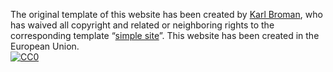 The original template of this website has been created by [Karl Broman](https://github.com/kbroman), 
who has waived all copyright and related or neighboring rights to the corresponding template
&ldquo;[simple site](https://github.com/kbroman/simple_site)&rdquo;.
This website has been created in the European Union.
<br/>
[![CC0](https://mirrors.creativecommons.org/presskit/buttons/88x31/png/by-nc.eu.png)](https://creativecommons.org/licenses/by-nc-nd/2.0/)

